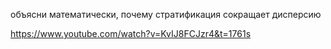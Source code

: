 
объясни математически, почему стратификация сокращает дисперсию


https://www.youtube.com/watch?v=KvIJ8FCJzr4&t=1761s